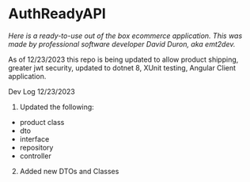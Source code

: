 ﻿# **AuthReadyAPI**
 _Here is a ready-to-use out of the box ecommerce application. This was made by professional software developer David Duron, aka emt2dev._

 As of 12/23/2023 this repo is being updated to allow product shipping, greater jwt security, updated to dotnet 8, XUnit testing, Angular Client application.

 Dev Log
 12/23/2023
 1. Updated the following:
  - product class
  - dto
  - interface
  - repository
  - controller
 2. Added new DTOs and Classes
    
